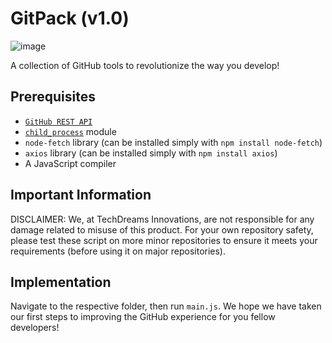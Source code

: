 # GitPack (v1.0)

![image](https://github.com/TechDreams-Innovations/GitPack/assets/95772109/833a430e-de3d-4bb7-96ca-9eb9a584eebc)


A collection of GitHub tools to revolutionize the way you develop!

## Prerequisites

- [`GitHub REST API`](https://docs.github.com/en/rest/guides/getting-started-with-the-rest-api?tool=javascript&apiVersion=2022-11-28)
- [`child_process`](https://nodejs.org/api/child_process.html) module
- `node-fetch` library (can be installed simply with `npm install node-fetch`)
- `axios` library (can be installed simply with `npm install axios`)
- A JavaScript compiler

## Important Information

DISCLAIMER: We, at TechDreams Innovations, are not responsible for any damage related to misuse of this product. For your own repository safety, please test these script on more minor repositories to ensure it meets your requirements (before using it on major repositories).

## Implementation

Navigate to the respective folder, then run `main.js`. We hope we have taken our first steps to improving the GitHub experience for you fellow developers!
